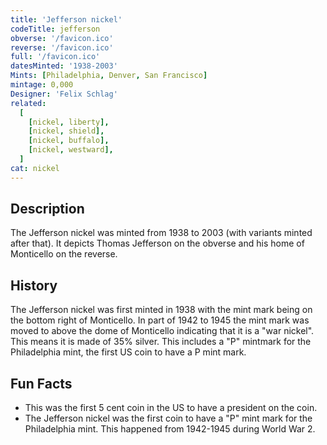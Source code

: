 ```yaml
---
title: 'Jefferson nickel'
codeTitle: jefferson
obverse: '/favicon.ico'
reverse: '/favicon.ico'
full: '/favicon.ico'
datesMinted: '1938-2003'
Mints: [Philadelphia, Denver, San Francisco]
mintage: 0,000
Designer: 'Felix Schlag'
related:
  [
    [nickel, liberty],
    [nickel, shield],
    [nickel, buffalo],
    [nickel, westward],
  ]
cat: nickel
---
```


## Description

The Jefferson nickel was minted from 1938 to 2003 (with variants minted after that). It depicts Thomas Jefferson on the obverse and his home of Monticello on the reverse.

## History

The Jefferson nickel was first minted in 1938 with the mint mark being on the bottom right of Monticello. In part of 1942 to 1945 the mint mark was moved to above the dome of Monticello indicating that it is a "war nickel". This means it is made of 35% silver. This includes a "P" mintmark for the Philadelphia mint, the first US coin to have a P mint mark.

## Fun Facts

- This was the first 5 cent coin in the US to have a president on the coin. 
- The Jefferson nickel was the first coin to have a "P" mint mark for the Philadelphia mint. This happened from 1942-1945 during World War 2.
